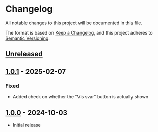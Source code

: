 # Changelog

All notable changes to this project will be documented in this file.

The format is based on [Keep a Changelog](https://keepachangelog.com/en/1.0.0/),
and this project adheres to [Semantic Versioning](https://semver.org/spec/v2.0.0.html).

## [Unreleased]

## [1.0.1] - 2025-02-07

### Fixed

- Added check on whether the "Vis svar" button is actually shown

## [1.0.0] - 2024-10-03

- Initial release

[Unreleased]: https://github.com/itk-dev-rpa/eflyt-godkend-flyttedato/compare/1.0.1..HEAD
[1.0.1]: https://github.com/itk-dev-rpa/eflyt-godkend-flyttedato/releases/tag/1.0.1
[1.0.0]: https://github.com/itk-dev-rpa/eflyt-godkend-flyttedato/releases/tag/1.0.0
